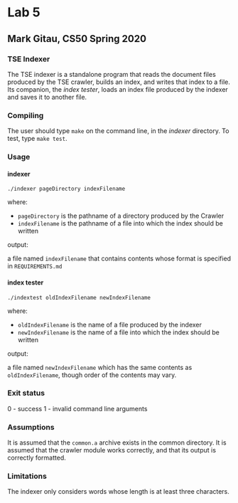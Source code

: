 # Lab 5

## Mark Gitau, CS50 Spring 2020

### TSE Indexer

The TSE indexer is a standalone program that reads the document files produced by the TSE crawler, builds an index, and writes that index to a file. Its companion, the *index tester*, loads an index file produced by the indexer and saves it to another file.

### Compiling

The user should type `make` on the command line, in the *indexer* directory.
To test, type `make test`.

### Usage

#### indexer

`./indexer pageDirectory indexFilename`

where:

* `pageDirectory` is the pathname of a directory produced by the Crawler
* `indexFilename` is the pathname of a file into which the index should be written

output:

a file named `indexFilename` that contains contents whose format is specified in `REQUIREMENTS.md`

#### index tester

`./indextest oldIndexFilename newIndexFilename`

where:

* `oldIndexFilename` is the name of a file produced by the indexer
* `newIndexFilename` is the name of a file into which the index should be written

output:

a file named `newIndexFilename` which has the same contents as `oldIndexFilename`, though order of the contents may vary.

### Exit status

0 - success
1 - invalid command line arguments

### Assumptions

It is assumed that the `common.a` archive exists in the common directory.
It is assumed that the crawler module works correctly, and that its output is correctly formatted.

### Limitations

The indexer only considers words whose length is at least three characters.
